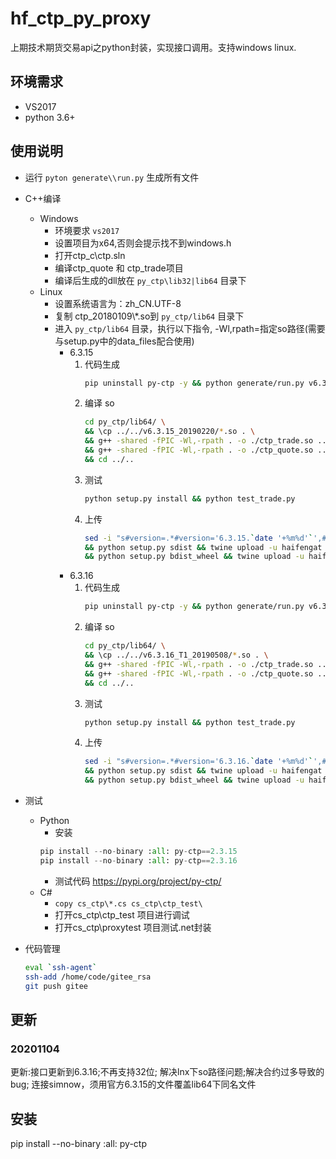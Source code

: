 # hf_ctp_py_proxy
上期技术期货交易api之python封装，实现接口调用。支持windows linux.

## 环境需求
* VS2017
* python 3.6+

## 使用说明
* 运行 `pyton generate\\run.py` 生成所有文件
* C++编译
    * Windows
        * 环境要求 `vs2017`
        * 设置项目为x64,否则会提示找不到windows.h
        * 打开ctp_c\\ctp.sln
        * 编译ctp_quote 和 ctp_trade项目
        * 编译后生成的dll放在 `py_ctp\lib32|lib64` 目录下
    * Linux
        * 设置系统语言为：zh_CN.UTF-8
        * 复制 ctp_20180109\\*.so到 `py_ctp/lib64` 目录下
        * 进入 `py_ctp/lib64` 目录，执行以下指令, -Wl,rpath=指定so路径(需要与setup.py中的data_files配合使用)
            * 6.3.15
                1. 代码生成
                    ```bash
                    pip uninstall py-ctp -y && python generate/run.py v6.3.15_20190220
                    ```
                2. 编译 so
                    ```bash
                    cd py_ctp/lib64/ \
                    && \cp ../../v6.3.15_20190220/*.so . \
                    && g++ -shared -fPIC -Wl,-rpath . -o ./ctp_trade.so ../../ctp_c/trade.cpp thosttraderapi_se.so \
                    && g++ -shared -fPIC -Wl,-rpath . -o ./ctp_quote.so ../../ctp_c/quote.cpp  thostmduserapi_se.so \
                    && cd ../..
                    ```
                3. 测试
                    ```bash
                    python setup.py install && python test_trade.py
                    ```
                4. 上传
                    ```bash
                    sed -i "s#version=.*#version='6.3.15.`date '+%m%d'`',#g" setup.py \
                    && python setup.py sdist && twine upload -u haifengat dist/*6.3.15.`date '+%m%d'`*.gz \
                    && python setup.py bdist_wheel && twine upload -u haifengat dist/*6.3.15.`date '+%m%d'`*.whl
                    ```
            * 6.3.16
                1. 代码生成
                    ```bash
                    pip uninstall py-ctp -y && python generate/run.py v6.3.16_T1_20190508
                    ```
                2. 编译 so
                    ```bash
                    cd py_ctp/lib64/ \
                    && \cp ../../v6.3.16_T1_20190508/*.so . \
                    && g++ -shared -fPIC -Wl,-rpath . -o ./ctp_trade.so ../../ctp_c/trade.cpp thosttraderapi_se.so \
                    && g++ -shared -fPIC -Wl,-rpath . -o ./ctp_quote.so ../../ctp_c/quote.cpp  thostmduserapi_se.so \
                    && cd ../..
                    ```
                3. 测试
                    ```bash
                    python setup.py install && python test_trade.py
                    ```
                4. 上传
                    ```bash
                    sed -i "s#version=.*#version='6.3.16.`date '+%m%d'`',#g" setup.py \
                    && python setup.py sdist && twine upload -u haifengat dist/*6.3.16.`date '+%m%d'`*.gz \
                    && python setup.py bdist_wheel && twine upload -u haifengat dist/*6.3.16.`date '+%m%d'`*.whl
                    ```
* 测试
    * Python
        * 安装 
        ```python
        pip install --no-binary :all: py-ctp==2.3.15
        pip install --no-binary :all: py-ctp==2.3.16
        ```
        * 测试代码 https://pypi.org/project/py-ctp/
    * C#
        * `copy cs_ctp\*.cs cs_ctp\ctp_test\`
        * 打开cs_ctp\ctp_test 项目进行调试
        * 打开cs_ctp\proxytest 项目测试.net封装

* 代码管理
    ```bash
    eval `ssh-agent`
    ssh-add /home/code/gitee_rsa
    git push gitee
    ```
## 更新
### 20201104
更新:接口更新到6.3.16;不再支持32位; 解决lnx下so路径问题;解决合约过多导致的bug;
连接simnow，须用官方6.3.15的文件覆盖lib64下同名文件
## 安装
pip install --no-binary :all: py-ctp
